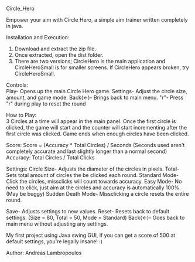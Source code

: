 Circle_Hero

Empower your aim with Circle Hero, a simple aim trainer written completely in java.

Installation and Execution:  
1. Download and extract the zip file.
2. Once extracted, open the dist folder.
3. There are two versions; CircleHero is the main application and CircleHeroSmall is for smaller screens. If CircleHero appears broken, try CircleHeroSmall.

Controls:  
Play- Opens up the main Circle Hero game.
Settings- Adjust the circle size, amount, and game mode.
Back(<-)- Brings back to main menu.
"r"- Press "r" during play to reset the round

How to Play:  
3 Circles at a time will appear in the main panel. 
Once the first circle is clicked, the game will start and the counter will start incrementing after the first circle was clicked.
Game ends when enough circles have been clicked.

Score: Score = (Accuracy * Total Circles) / Seconds 
(Seconds used aren't completely accurate and last slightly longer than a normal second)
Accuracy: Total Circles / Total Clicks

Settings:
Circle Size- Adjusts the diameter of the circles in pixels.
Total- Sets total amount of circles the be clicked each round.
Standard Mode- Click the circles, missclicks will count towards accuracy.
Easy Mode- No need to click, just aim at the circles and accuracy is automatically 100%. (May be buggy)
Sudden Death Mode- Missclicking a circle resets the entire round.

Save- Adjusts settings to new values.
Reset- Resets back to default settings. (Size = 80, Total = 50, Mode = Standard)
Back(<-)- Goes back to main menu without adjusting any settings.

My first project using Java swing GUI, if you can get a score of 500 at default settings, you're legally insane! :)

Author: Andreas Lambropoulos


